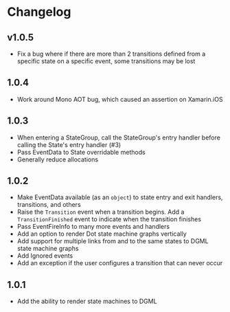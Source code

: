 Changelog
=========

v1.0.5
------

 - Fix a bug where if there are more than 2 transitions defined from a specific state on a specific event, some transitions may be lost

1.0.4
-----

 - Work around Mono AOT bug, which caused an assertion on Xamarin.iOS

1.0.3
-----

 - When entering a StateGroup, call the StateGroup's entry handler before calling the State's entry handler (#3)
 - Pass EventData to State overridable methods
 - Generally reduce allocations

1.0.2
-----

 - Make EventData available (as an `object`) to state entry and exit handlers, transitions, and others
 - Raise the `Transition` event when a transition begins. Add a `TransitionFinished` event to indicate when the transition finishes
 - Pass EventFireInfo to many more events and handlers
 - Add an option to render Dot state machine graphs vertically
 - Add support for multiple links from and to the same states to DGML state machine graphs
 - Add Ignored events
 - Add an exception if the user configures a transition that can never occur

1.0.1
-----

 - Add the ability to render state machines to DGML